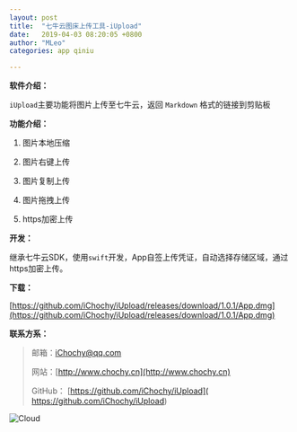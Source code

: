 ```yaml
---
layout: post
title:  "七牛云图床上传工具-iUpload"
date:   2019-04-03 08:20:05 +0800
author: "MLeo"
categories: app qiniu

---
```



**软件介绍：**

`iUpload`主要功能将图片上传至七牛云，返回 `Markdown` 格式的链接到剪贴板


**功能介绍：**

1. 图片本地压缩 

2. 图片右键上传

3. 图片复制上传

4. 图片拖拽上传

5. https加密上传

   

**开发：**

继承七牛云SDK，使用`swift`开发，App自签上传凭证，自动选择存储区域，通过https加密上传。



**下载：**

[https://github.com/iChochy/iUpload/releases/download/1.0.1/App.dmg](https://github.com/iChochy/iUpload/releases/download/1.0.1/App.dmg)



**联系方系：**

> 邮箱：[iChochy@qq.com](mailto:iChochy@qq.com)                                                                                              
>
> 网站：[http://www.chochy.cn](http://www.chochy.cn)
>
> GitHub： [https://github.com/iChochy/iUpload]( https://github.com/iChochy/iUpload)


![Cloud](http://images.chochy.cn/Cloud.png)

